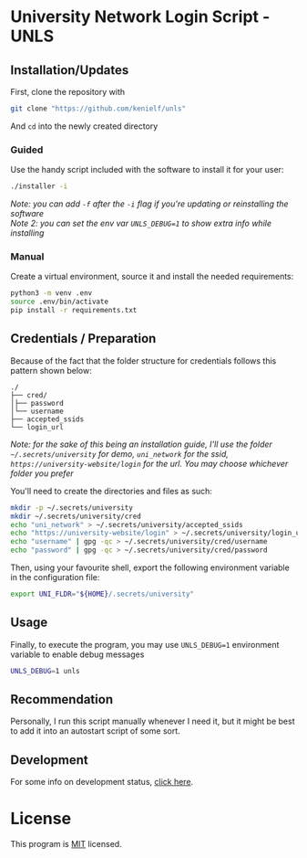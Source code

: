 # University Network Login Script - UNLS
## Installation/Updates
First, clone the repository with
```bash
git clone "https://github.com/kenielf/unls"
```
And `cd` into the newly created directory

### Guided
Use the handy script included with the software to install it for your user:
```bash
./installer -i
```
*Note: you can add `-f` after the `-i` flag if you're updating or reinstalling the software*  
*Note 2: you can set the env var `UNLS_DEBUG=1` to show extra info while installing*

### Manual
Create a virtual environment, 
source it and install the needed requirements:
```bash
python3 -m venv .env
source .env/bin/activate
pip install -r requirements.txt
```

## Credentials / Preparation
Because of the fact that the folder structure for credentials follows this pattern shown below:
```
./
├── cred/
│├── password
│└── username
├── accepted_ssids
└── login_url
```
*Note: for the sake of this being an installation guide, 
I'll use the folder `~/.secrets/university` for demo, 
`uni_network` for the ssid, 
`https://university-website/login` for the url. 
You may choose whichever folder you prefer*

You'll need to create the directories and files as such:
```bash
mkdir -p ~/.secrets/university
mkdir ~/.secrets/university/cred
echo "uni_network" > ~/.secrets/university/accepted_ssids
echo "https://university-website/login" > ~/.secrets/university/login_url
echo "username" | gpg -qc > ~/.secrets/university/cred/username
echo "password" | gpg -qc > ~/.secrets/university/cred/password
```

Then, using your favourite shell, 
export the following environment variable in the configuration file:
```bash
export UNI_FLDR="${HOME}/.secrets/university"
```

## Usage
Finally, to execute the program, 
you may use `UNLS_DEBUG=1` environment variable to enable debug messages
```bash
UNLS_DEBUG=1 unls
```

## Recommendation
Personally, I run this script manually whenever I need it, 
but it might be best to add it into an autostart script of some sort.

## Development
For some info on development status, [click here](/docs/DEVELOPMENT.md).

# License
This program is [MIT](/LICENSE) licensed.
